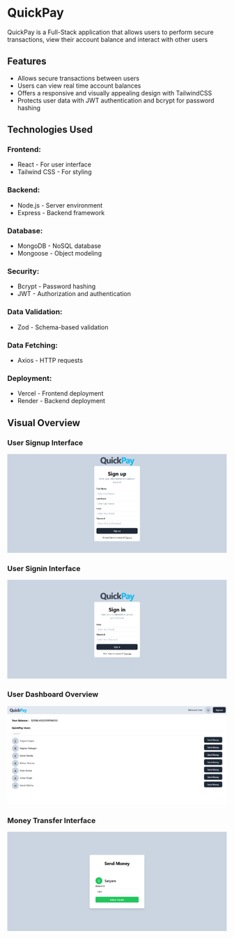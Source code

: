 # QuickPay

QuickPay is a Full-Stack application that allows users to perform secure transactions, view their account balance and interact with other users

## Features

- Allows secure transactions between users 
- Users can view real time account balances
- Offers a responsive and visually appealing design with TailwindCSS
- Protects user data with JWT authentication and bcrypt for password hashing

## Technologies Used

### Frontend:
- React - For user interface
- Tailwind CSS - For styling

### Backend:  
- Node.js - Server environment  
- Express - Backend framework

### Database:  
- MongoDB - NoSQL database  
- Mongoose - Object modeling

### Security:  
- Bcrypt - Password hashing  
- JWT - Authorization and authentication

### Data Validation:  
- Zod - Schema-based validation

### Data Fetching:  
- Axios - HTTP requests

### Deployment:  
- Vercel - Frontend deployment  
- Render - Backend deployment

## Visual Overview

### User Signup Interface
![User Signup Interface](./overview/quickpaysignup.png)

### User Signin Interface
![User Signin Interface](./overview/quickpaysignin.png)

### User Dashboard Overview
![User Dashboard Overview](./overview/quickpaydashboard.png)

### Money Transfer Interface
![Money Transfer Interface](./overview/quickpaysendmoney.png)
